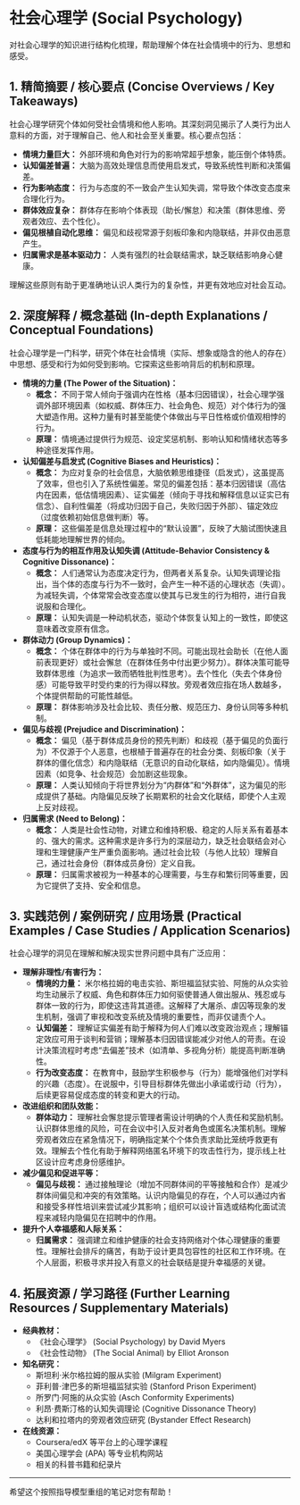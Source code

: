 # 社会心理学 (Social Psychology)

对社会心理学的知识进行结构化梳理，帮助理解个体在社会情境中的行为、思想和感受。

## 1. 精简摘要 / 核心要点 (Concise Overviews / Key Takeaways)

社会心理学研究个体如何受社会情境和他人影响。其深刻洞见揭示了人类行为出人意料的方面，对于理解自己、他人和社会至关重要。核心要点包括：

*   **情境力量巨大：** 外部环境和角色对行为的影响常超乎想象，能压倒个体特质。
*   **认知偏差普遍：** 大脑为高效处理信息而使用启发式，导致系统性判断和决策偏差。
*   **行为影响态度：** 行为与态度的不一致会产生认知失调，常导致个体改变态度来合理化行为。
*   **群体效应复杂：** 群体存在影响个体表现（助长/懈怠）和决策（群体思维、旁观者效应、去个性化）。
*   **偏见根植自动化思维：** 偏见和歧视常源于刻板印象和内隐联结，并非仅由恶意产生。
*   **归属需求是基本驱动力：** 人类有强烈的社会联结需求，缺乏联结影响身心健康。

理解这些原则有助于更准确地认识人类行为的复杂性，并更有效地应对社会互动。

## 2. 深度解释 / 概念基础 (In-depth Explanations / Conceptual Foundations)

社会心理学是一门科学，研究个体在社会情境（实际、想象或隐含的他人的存在）中思想、感受和行为如何受到影响。它探索这些影响背后的机制和原理。

*   **情境的力量 (The Power of the Situation)：**
    *   **概念：** 不同于常人倾向于强调内在性格（基本归因错误），社会心理学强调外部环境因素（如权威、群体压力、社会角色、规范）对个体行为的强大塑造作用。这种力量有时甚至能使个体做出与平日性格或价值观相悖的行为。
    *   **原理：** 情境通过提供行为规范、设定奖惩机制、影响认知和情绪状态等多种途径发挥作用。
*   **认知偏差与启发式 (Cognitive Biases and Heuristics)：**
    *   **概念：** 为应对复杂的社会信息，大脑依赖思维捷径（启发式），这虽提高了效率，但也引入了系统性偏差。常见的偏差包括：基本归因错误（高估内在因素，低估情境因素）、证实偏差（倾向于寻找和解释信息以证实已有信念）、自利性偏差（将成功归因于自己，失败归因于外部）、锚定效应（过度依赖初始信息做判断）等。
    *   **原理：** 这些偏差是信息处理过程中的“默认设置”，反映了大脑试图快速且低耗能地理解世界的倾向。
*   **态度与行为的相互作用及认知失调 (Attitude-Behavior Consistency & Cognitive Dissonance)：**
    *   **概念：** 人们通常认为态度决定行为，但两者关系复杂。认知失调理论指出，当个体的态度与行为不一致时，会产生一种不适的心理状态（失调）。为减轻失调，个体常常会改变态度以使其与已发生的行为相符，进行自我说服和合理化。
    *   **原理：** 认知失调是一种动机状态，驱动个体恢复认知上的一致性，即使这意味着改变原有信念。
*   **群体动力 (Group Dynamics)：**
    *   **概念：** 个体在群体中的行为与单独时不同。可能出现社会助长（在他人面前表现更好）或社会懈怠（在群体任务中付出更少努力）。群体决策可能导致群体思维（为追求一致而牺牲批判性思考）。去个性化（失去个体身份感）可能导致平时受约束的行为得以释放。旁观者效应指在场人数越多，个体提供帮助的可能性越低。
    *   **原理：** 群体影响涉及社会比较、责任分散、规范压力、身份认同等多种机制。
*   **偏见与歧视 (Prejudice and Discrimination)：**
    *   **概念：** 偏见（基于群体成员身份的预先判断）和歧视（基于偏见的负面行为）不仅源于个人恶意，也根植于普遍存在的社会分类、刻板印象（关于群体的僵化信念）和内隐联结（无意识的自动化联结，如内隐偏见）。情境因素（如竞争、社会规范）会加剧这些现象。
    *   **原理：** 人类认知倾向于将世界划分为“内群体”和“外群体”，这为偏见的形成提供了基础。内隐偏见反映了长期累积的社会文化联结，即使个人主观上反对歧视。
*   **归属需求 (Need to Belong)：**
    *   **概念：** 人类是社会性动物，对建立和维持积极、稳定的人际关系有着基本的、强大的需求。这种需求是许多行为的深层动力，缺乏社会联结会对心理和生理健康产生严重负面影响。通过社会比较（与他人比较）理解自己，通过社会身份（群体成员身份）定义自我。
    *   **原理：** 归属需求被视为一种基本的心理需要，与生存和繁衍同等重要，因为它提供了支持、安全和信息。

## 3. 实践范例 / 案例研究 / 应用场景 (Practical Examples / Case Studies / Application Scenarios)

社会心理学的洞见在理解和解决现实世界问题中具有广泛应用：

*   **理解非理性/有害行为：**
    *   **情境的力量：** 米尔格拉姆的电击实验、斯坦福监狱实验、阿施的从众实验均生动展示了权威、角色和群体压力如何驱使普通人做出服从、残忍或与群体一致的行为，即使这违背其道德。这解释了大屠杀、虐囚等现象的发生机制，强调了审视和改变系统及情境的重要性，而非仅谴责个人。
    *   **认知偏差：** 理解证实偏差有助于解释为何人们难以改变政治观点；理解锚定效应可用于谈判和营销；理解基本归因错误能减少对他人的苛责。在设计决策流程时考虑“去偏差”技术（如清单、多视角分析）能提高判断准确性。
    *   **行为改变态度：** 在教育中，鼓励学生积极参与（行为）能增强他们对学科的兴趣（态度）。在说服中，引导目标群体先做出小承诺或行动（行为），后续更容易促成态度的转变和更大的行动。
*   **改进组织和团队效能：**
    *   **群体动力：** 理解社会懈怠提示管理者需设计明确的个人责任和奖励机制。认识群体思维的风险，可在会议中引入反对者角色或匿名决策机制。理解旁观者效应在紧急情况下，明确指定某个个体负责求助比笼统呼救更有效。理解去个性化有助于解释网络匿名环境下的攻击性行为，提示线上社区设计应考虑身份感维护。
*   **减少偏见和促进平等：**
    *   **偏见与歧视：** 通过接触理论（增加不同群体间的平等接触和合作）是减少群体间偏见和冲突的有效策略。认识内隐偏见的存在，个人可以通过内省和接受多样性培训来尝试减少其影响；组织可以设计盲选或结构化面试流程来减轻内隐偏见在招聘中的作用。
*   **提升个人幸福感和人际关系：**
    *   **归属需求：** 强调建立和维护健康的社会支持网络对个体心理健康的重要性。理解社会排斥的痛苦，有助于设计更具包容性的社区和工作环境。在个人层面，积极寻求并投入有意义的社会联结是提升幸福感的关键。

## 4. 拓展资源 / 学习路径 (Further Learning Resources / Supplementary Materials)

*   **经典教材：**
    *   《社会心理学》 (Social Psychology) by David Myers
    *   《社会性动物》 (The Social Animal) by Elliot Aronson
*   **知名研究：**
    *   斯坦利·米尔格拉姆的服从实验 (Milgram Experiment)
    *   菲利普·津巴多的斯坦福监狱实验 (Stanford Prison Experiment)
    *   所罗门·阿施的从众实验 (Asch Conformity Experiments)
    *   利昂·费斯汀格的认知失调理论 (Cognitive Dissonance Theory)
    *   达利和拉塔内的旁观者效应研究 (Bystander Effect Research)
*   **在线资源：**
    *   Coursera/edX 等平台上的心理学课程
    *   美国心理学会 (APA) 等专业机构网站
    *   相关的科普书籍和纪录片

---

希望这个按照指导模型重组的笔记对您有帮助！